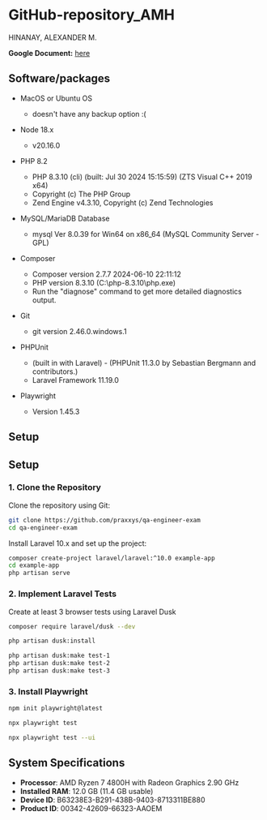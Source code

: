 # GitHub-repository_AMH

HINANAY, ALEXANDER M. 

**Google Document:** [here](https://docs.google.com/document/d/1B_3uHDOq65iIYs3ZhEH-dc2QGRysxmSA15Sp_RRv_Fg/edit)

## Software/packages
- MacOS or Ubuntu OS
  - doesn't have any backup option :(

- Node 18.x
  - v20.16.0

- PHP 8.2
  - PHP 8.3.10 (cli) (built: Jul 30 2024 15:15:59) (ZTS Visual C++ 2019 x64)
  - Copyright (c) The PHP Group
  - Zend Engine v4.3.10, Copyright (c) Zend Technologies

- MySQL/MariaDB Database
  - mysql Ver 8.0.39 for Win64 on x86_64 (MySQL Community Server - GPL)

- Composer
  - Composer version 2.7.7 2024-06-10 22:11:12
  - PHP version 8.3.10 (C:\php-8.3.10\php.exe)
  - Run the "diagnose" command to get more detailed diagnostics output.

- Git
  - git version 2.46.0.windows.1

- PHPUnit
  - (built in with Laravel) - (PHPUnit 11.3.0 by Sebastian Bergmann and contributors.)
  - Laravel Framework 11.19.0

- Playwright
  - Version 1.45.3

## Setup

## Setup

### 1. Clone the Repository
Clone the repository using Git:
```bash
git clone https://github.com/praxxys/qa-engineer-exam
cd qa-engineer-exam
```
Install Laravel 10.x and set up the project:
```bash
composer create-project laravel/laravel:^10.0 example-app
cd example-app
php artisan serve
```
### 2. Implement Laravel Tests
Create at least 3 browser tests using Laravel Dusk
```bash 
composer require laravel/dusk --dev
```
```bash 
php artisan dusk:install
```
```bash
php artisan dusk:make test-1
php artisan dusk:make test-2
php artisan dusk:make test-3
```


### 3. Install Playwright
```bash
npm init playwright@latest
```
```bash
npx playwright test
```
```bash
npx playwright test --ui
```


## System Specifications

- **Processor**: AMD Ryzen 7 4800H with Radeon Graphics 2.90 GHz
- **Installed RAM**: 12.0 GB (11.4 GB usable)
- **Device ID**: B63238E3-B291-438B-9403-8713311BE880
- **Product ID**: 00342-42609-66323-AAOEM
